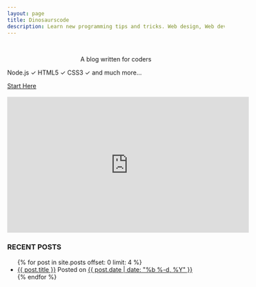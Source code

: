 ```yaml
---
layout: page
title: Dinosaurscode
description: Learn new programming tips and tricks. Web design, Web development, HTML5, CSS3, Node.js and much more! 
---
```

<br>

<div id = "indexwelcome">      
<p class="home-introduction" style="text-align:center;">A blog written for coders</p>
<p id = "indexwelcomelist">Node.js &#10003; HTML5 &#10003; CSS3 &#10003; and much more...</p>
<div class="home-button" class="home-button"><a href="/posts">Start Here</a></div>
<br>
</div>


<iframe width="560" height="315" src="https://www.youtube.com/embed/0yj51SovoTE" frameborder="0" class="home-video" allowfullscreen></iframe>

### RECENT POSTS

<ul class = "post-latest">
  {% for post in site.posts offset: 0 limit: 4 %}
    <li>
      <a href="{{ post.url }}">{{ post.title }}</a><span class = "post-meta"> Posted on <a href ="{{ post.url }}">{{ post.date | date: "%b %-d, %Y" }}</a></span>
    </li>
  {% endfor %}
</ul>
